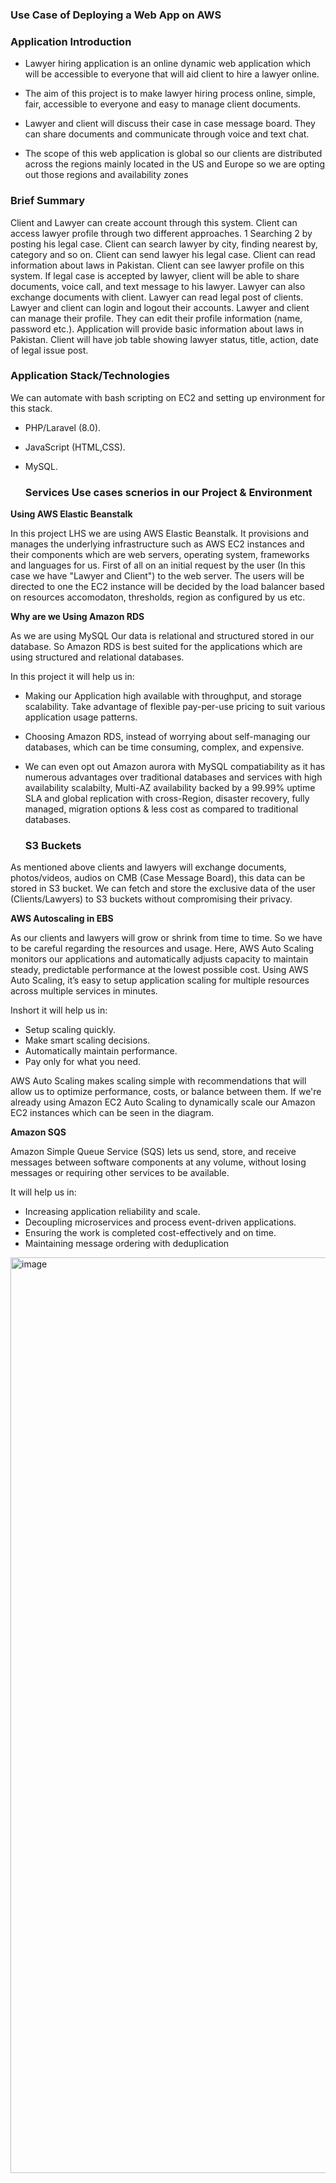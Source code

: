 
<h3> Use Case of Deploying a Web App on AWS </h3>
  
  
 <h3> Application Introduction </h3>
  
- Lawyer hiring application is an online dynamic web application which will be accessible to 
everyone that will aid client to hire a lawyer online. 
  
- The aim of this project is to make lawyer hiring process online, simple, fair, accessible to everyone and easy to manage client documents.
  
- Lawyer and client will discuss their case in case message board. They can share documents and communicate through voice and text chat. 

- The scope of this web application is global so our clients are distributed across the regions mainly located in the US and Europe so we are opting out those regions and availability zones 
  
<h3> Brief Summary </h3>
  
Client and Lawyer can create account through this system. Client can access lawyer 
profile through two different approaches. 1 Searching 2 by posting his legal case. Client 
can search lawyer by city, finding nearest by, category and so on. Client can send lawyer 
his legal case. Client can read information about laws in Pakistan. Client can see lawyer 
profile on this system. If legal case is accepted by lawyer, client will be able to share 
documents, voice call, and text message to his lawyer. Lawyer can also exchange 
documents with client. Lawyer can read legal post of clients. Lawyer and client can login 
and logout their accounts. Lawyer and client can manage their profile. They can edit their 
profile information (name, password etc.). Application will provide basic information 
about laws in Pakistan. Client will have job table showing lawyer status, title, action, date 
of legal issue post.
  
 <h3> Application Stack/Technologies </h3>
  We can automate with bash scripting on EC2 and setting up environment for this stack.
 
- PHP/Laravel (8.0).
- JavaScript (HTML,CSS).
- MySQL.  
  
  
  <h3>Services Use cases scnerios in our Project & Environment </h3> 
    
 <b>  Using AWS Elastic Beanstalk </b>
 
In this project LHS we are using AWS Elastic Beanstalk. It provisions and manages the underlying infrastructure such as AWS EC2 instances and their components which are web servers, operating system, frameworks and languages for us. First of all on an initial request by the user (In this case we have "Lawyer and Client") to the web server. The users will be directed to one the EC2 instance will be decided by the load balancer based on resources accomodaton, thresholds, region as configured by us etc.

 <b>Why are we Using Amazon RDS </b>
 
As we are using MySQL Our data is relational and structured stored in our database. So Amazon RDS is best suited for the applications which are using structured and relational databases.
  
In this project it will help us in: 

- Making our Application high available with throughput, and storage scalability. Take advantage of flexible pay-per-use pricing to suit various application usage patterns.
- Choosing Amazon RDS, instead of worrying about self-managing our databases, which can be time consuming, complex, and expensive.  
- We can even opt out Amazon aurora with MySQL compatiability as it has numerous advantages over traditional databases and services with high availability scalabilty,  Multi-AZ availability backed by a 99.99% uptime SLA and global replication with cross-Region, disaster recovery, fully managed, migration options & less cost as compared to traditional databases.

  <h3> S3 Buckets </h3>
  
As mentioned above clients and lawyers will exchange documents, photos/videos, audios on CMB (Case Message Board), this data can be stored in S3 bucket.
We can fetch and store the exclusive data of the user (Clients/Lawyers) to S3 buckets without compromising their privacy.    
  
<b> AWS Autoscaling in EBS </b>

As our clients and lawyers will grow or shrink from time to time. So we have to be careful regarding the resources and usage. Here, AWS Auto Scaling monitors our applications and automatically adjusts capacity to maintain steady, predictable performance at the lowest possible cost. Using AWS Auto Scaling, it’s easy to setup application scaling for multiple resources across multiple services in minutes. 

Inshort it will help us in:

- Setup scaling quickly.
- Make smart scaling decisions.
- Automatically maintain performance.
- Pay only for what you need.


AWS Auto Scaling makes scaling simple with recommendations that will allow us to optimize performance, costs, or balance between them. If we're already using Amazon EC2 Auto Scaling to dynamically scale our Amazon EC2 instances which can be seen in the diagram. 

<b> Amazon SQS </b>

Amazon Simple Queue Service (SQS) lets us send, store, and receive messages between software components at any volume, without losing messages or requiring other services to be available.

It will help us in: 

- Increasing application reliability and scale.
- Decoupling microservices and process event-driven applications.
- Ensuring the work is completed cost-effectively and on time.
- Maintaining message ordering with deduplication
    
    
    
    
    
    
    
<img width="1465" alt="image" src="https://user-images.githubusercontent.com/58930229/199448638-74dbb2ba-19f6-4a04-82d6-695d38220f2e.png">
